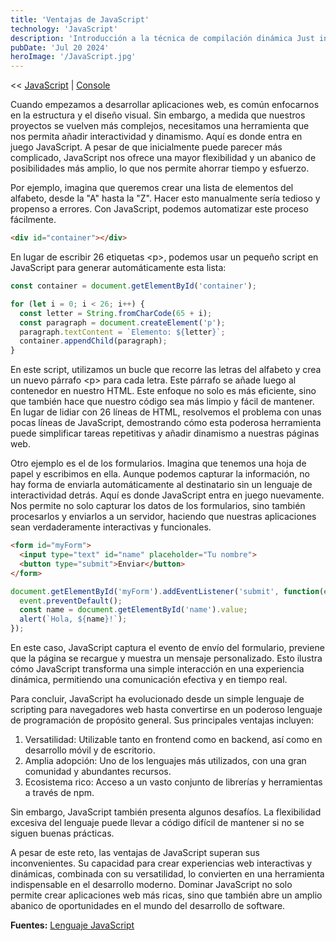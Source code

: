 ```yaml
---
title: 'Ventajas de JavaScript'
technology: 'JavaScript'
description: 'Introducción a la técnica de compilación dinámica Just in Time.'
pubDate: 'Jul 20 2024'
heroImage: '/JavaScript.jpg'
---
```

<< [JavaScript](../../javascript) | [Console](/blog/javascript/console)

Cuando empezamos a desarrollar aplicaciones web, es común enfocarnos en la estructura y el diseño visual. Sin embargo, a medida que nuestros proyectos se vuelven más complejos, necesitamos una herramienta que nos permita añadir interactividad y dinamismo. Aquí es donde entra en juego JavaScript. A pesar de que inicialmente puede parecer más complicado, JavaScript nos ofrece una mayor flexibilidad y un abanico de posibilidades más amplio, lo que nos permite ahorrar tiempo y esfuerzo.

Por ejemplo, imagina que queremos crear una lista de elementos del alfabeto, desde la "A" hasta la "Z". Hacer esto manualmente sería tedioso y propenso a errores. Con JavaScript, podemos automatizar este proceso fácilmente.
```html
<div id="container"></div>
```

En lugar de escribir 26 etiquetas &lt;p&gt;, podemos usar un pequeño script en JavaScript para generar automáticamente esta lista:
```javascript
const container = document.getElementById('container');

for (let i = 0; i < 26; i++) {
  const letter = String.fromCharCode(65 + i);
  const paragraph = document.createElement('p');
  paragraph.textContent = `Elemento: ${letter}`;
  container.appendChild(paragraph);
}
```

En este script, utilizamos un bucle que recorre las letras del alfabeto y crea un nuevo párrafo &lt;p&gt; para cada letra. Este párrafo se añade luego al contenedor en nuestro HTML. Este enfoque no solo es más eficiente, sino que también hace que nuestro código sea más limpio y fácil de mantener. En lugar de lidiar con 26 líneas de HTML, resolvemos el problema con unas pocas líneas de JavaScript, demostrando cómo esta poderosa herramienta puede simplificar tareas repetitivas y añadir dinamismo a nuestras páginas web.

Otro ejemplo es el de los formularios. Imagina que tenemos una hoja de papel y escribimos en ella. Aunque podemos capturar la información, no hay forma de enviarla automáticamente al destinatario sin un lenguaje de interactividad detrás. Aquí es donde JavaScript entra en juego nuevamente. Nos permite no solo capturar los datos de los formularios, sino también procesarlos y enviarlos a un servidor, haciendo que nuestras aplicaciones sean verdaderamente interactivas y funcionales.
```html
<form id="myForm">
  <input type="text" id="name" placeholder="Tu nombre">
  <button type="submit">Enviar</button>
</form>
```
```javascript
document.getElementById('myForm').addEventListener('submit', function(event) {
  event.preventDefault();
  const name = document.getElementById('name').value;
  alert(`Hola, ${name}!`);
});
```
En este caso, JavaScript captura el evento de envío del formulario, previene que la página se recargue y muestra un mensaje personalizado. Esto ilustra cómo JavaScript transforma una simple interacción en una experiencia dinámica, permitiendo una comunicación efectiva y en tiempo real.

Para concluir, JavaScript ha evolucionado desde un simple lenguaje de scripting para navegadores web hasta convertirse en un poderoso lenguaje de programación de propósito general. Sus principales ventajas incluyen:
1. Versatilidad: Utilizable tanto en frontend como en backend, así como en desarrollo móvil y de escritorio.
2. Amplia adopción: Uno de los lenguajes más utilizados, con una gran comunidad y abundantes recursos.
3. Ecosistema rico: Acceso a un vasto conjunto de librerías y herramientas a través de npm.

Sin embargo, JavaScript también presenta algunos desafíos. La flexibilidad excesiva del lenguaje puede llevar a código difícil de mantener si no se siguen buenas prácticas.

A pesar de este reto, las ventajas de JavaScript superan sus inconvenientes. Su capacidad para crear experiencias web interactivas y dinámicas, combinada con su versatilidad, lo convierten en una herramienta indispensable en el desarrollo moderno. Dominar JavaScript no solo permite crear aplicaciones web más ricas, sino que también abre un amplio abanico de oportunidades en el mundo del desarrollo de software.

**Fuentes:**
<a href="https://lenguajejs.com/javascript/introduccion/que-es-javascript/" target="_blank">Lenguaje JavaScript</a>